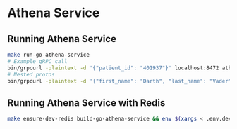# Athena Service

## Running Athena Service

```sh
make run-go-athena-service
# Example gRPC call
bin/grpcurl -plaintext -d '{"patient_id": "401937"}' localhost:8472 athena.AthenaService/GetPatient
# Nested protos
bin/grpcurl -plaintext -d '{"first_name": "Darth", "last_name": "Vader", "date_of_birth": {"year": 1992, "month": 9, "day": 13}}' localhost:8472 athena.AthenaService/EnhancedBestMatch
```

## Running Athena Service with Redis

```sh
make ensure-dev-redis build-go-athena-service && env $(xargs < .env.development.local) generated/bin/go/cmd/athena-service/athena-service --enable-redis=true
```
